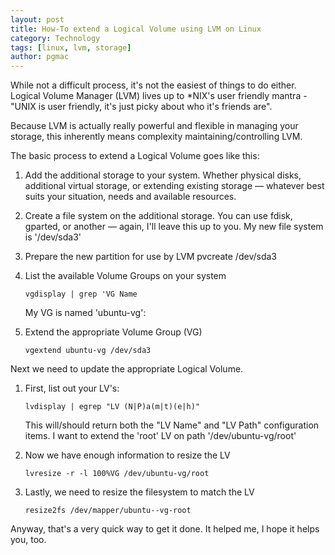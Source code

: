 ```yaml
---
layout: post
title: How-To extend a Logical Volume using LVM on Linux
category: Technology
tags: [linux, lvm, storage]
author: pgmac
---
```

While not a difficult process, it's not the easiest of things to do either. Logical Volume Manager (LVM) lives up to *NIX's user friendly mantra - "UNIX is user friendly, it's just picky about who it's friends are".

Because LVM is actually really powerful and flexible in managing your storage, this inherently means complexity maintaining/controlling LVM.

The basic process to extend a Logical Volume goes like this:

1. Add the additional storage to your system.
   Whether physical disks, additional virtual storage, or extending existing storage — whatever best suits your situation, needs and available resources.

2. Create a file system on the additional storage.
   You can use fdisk, gparted, or another — again, I'll leave this up to you.
   My new file system is '/dev/sda3'

3. Prepare the new partition for use by LVM
   pvcreate /dev/sda3

4. List the available Volume Groups on your system

   ```vgdisplay | grep 'VG Name```

   My VG is named 'ubuntu-vg':

5. Extend the appropriate Volume Group (VG)

   ```vgextend ubuntu-vg /dev/sda3```

Next we need to update the appropriate Logical Volume.

1. First, list out your LV's:

   ```lvdisplay | egrep "LV (N|P)a(m|t)(e|h)"```

   This will/should return both the "LV Name" and "LV Path" configuration items.
   I want to extend the 'root' LV on path '/dev/ubuntu-vg/root'

1. Now we have enough information to resize the LV

   ```lvresize -r -l 100%VG /dev/ubuntu-vg/root```

1. Lastly, we need to resize the filesystem to match the LV

   ```resize2fs /dev/mapper/ubuntu--vg-root```

Anyway, that's a very quick way to get it done.
It helped me, I hope it helps you, too.
